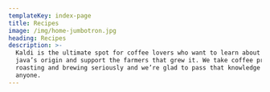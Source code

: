 ```yaml
---
templateKey: index-page
title: Recipes
image: /img/home-jumbotron.jpg
heading: Recipes
description: >-
  Kaldi is the ultimate spot for coffee lovers who want to learn about their
  java’s origin and support the farmers that grew it. We take coffee production,
  roasting and brewing seriously and we’re glad to pass that knowledge to
  anyone.
---
```

